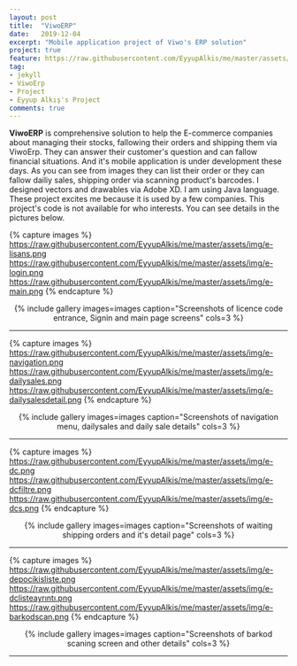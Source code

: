 ```yaml
---
layout: post
title:  "ViwoERP"
date:   2019-12-04
excerpt: "Mobile application project of Viwo's ERP solution"
project: true
feature: https://raw.githubusercontent.com/EyyupAlkis/me/master/assets/img/viwoerp_feature.png
tag:
- jekyll 
- ViwoErp
- Project
- Eyyup Alkış's Project
comments: true
---
```


**ViwoERP** is comprehensive solution to help the E-commerce companies about managing their stocks, fallowing their orders and shipping them via ViwoErp. They can answer their customer's question and can fallow financial situations. And it's mobile application is under development these days. As you can see from images they can list their order or they can fallow dailiy sales, shipping order via scanning product's barcodes. I designed vectors and drawables via Adobe XD. I am using Java language. These project excites me because it is used by a few companies. This project's code is not available for who interests. You can see details in the pictures below. 

{% capture images %}
  https://raw.githubusercontent.com/EyyupAlkis/me/master/assets/img/e-lisans.png
  https://raw.githubusercontent.com/EyyupAlkis/me/master/assets/img/e-login.png
  https://raw.githubusercontent.com/EyyupAlkis/me/master/assets/img/e-main.png
{% endcapture %}
<center>{% include gallery images=images caption="Screenshots of licence code entrance, Signin and main page screens" cols=3 %}</center>

---

{% capture images %}
  https://raw.githubusercontent.com/EyyupAlkis/me/master/assets/img/e-navigation.png
  https://raw.githubusercontent.com/EyyupAlkis/me/master/assets/img/e-dailysales.png
  https://raw.githubusercontent.com/EyyupAlkis/me/master/assets/img/e-dailysalesdetail.png
{% endcapture %}
<center>{% include gallery images=images caption="Screenshots of navigation menu, dailysales and daily sale details" cols=3 %}</center>

---

{% capture images %}
  https://raw.githubusercontent.com/EyyupAlkis/me/master/assets/img/e-dc.png
  https://raw.githubusercontent.com/EyyupAlkis/me/master/assets/img/e-dcfiltre.png
  https://raw.githubusercontent.com/EyyupAlkis/me/master/assets/img/e-dcs.png
{% endcapture %}
<center>{% include gallery images=images caption="Screenshots of waiting shipping orders and it's detail page" cols=3 %}</center>

---

{% capture images %}
  https://raw.githubusercontent.com/EyyupAlkis/me/master/assets/img/e-depocikisliste.png
  https://raw.githubusercontent.com/EyyupAlkis/me/master/assets/img/e-dclisteayrıntı.png
  https://raw.githubusercontent.com/EyyupAlkis/me/master/assets/img/e-barkodscan.png
{% endcapture %}
<center>{% include gallery images=images caption="Screenshots of barkod scaning screen and other details" cols=3 %}</center>

---
